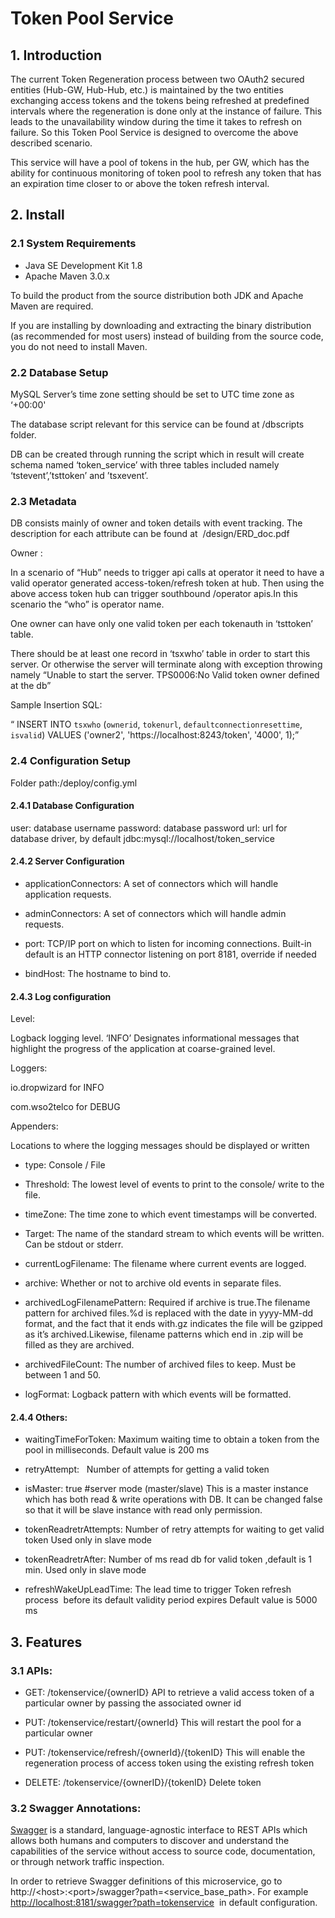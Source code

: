 # Token Pool Service

## 1. Introduction 
  

The current Token Regeneration process between two OAuth2 secured entities (Hub-GW, Hub-Hub, etc.) is maintained by the two entities exchanging access tokens and the tokens being refreshed at predefined intervals where the regeneration is done only at the instance of failure. This leads to the unavailability window during the time it takes to refresh on failure. So this Token Pool Service is designed to overcome the above described scenario.

This service will have a pool of tokens in the hub, per GW, which has the ability for continuous monitoring of token pool to refresh any token that has an expiration time closer to or above the token refresh interval.

  

## 2.  Install 
  

### 2.1 System Requirements

- Java SE Development Kit 1.8 
- Apache Maven 3.0.x 

To build the product from the source distribution both JDK and Apache Maven are required. 

If you are installing by downloading and extracting the binary distribution (as recommended for most users) instead of building from the source code, you do not need to install Maven.


### 2.2 Database Setup
 

MySQL Server’s time zone setting should be set to UTC time zone as ‘+00:00'

The database script relevant for this service can be found at /dbscripts folder.

DB can be created through running the script which in result will create schema named ‘token_service’ with three tables included namely ‘tstevent’,’tsttoken’ and ’tsxevent’.



### 2.3 Metadata  

DB consists mainly of owner and token details with event tracking. The description for each attribute can be found at  /design/ERD_doc.pdf

Owner :

In a scenario of “Hub” needs to trigger api calls at operator it need to have a valid operator generated access-token/refresh token at hub. Then using the above access token hub can trigger southbound /operator apis.In this scenario the “who” is operator name.

One owner can have only one valid token per each tokenauth in ‘tsttoken’ table.

There should be at least one record in ‘tsxwho’ table in order to start this server. Or otherwise the server will terminate along with exception throwing namely “Unable to start the server. TPS0006:No Valid token owner defined at the db”

Sample Insertion SQL:

“ INSERT INTO `tsxwho` (`ownerid`, `tokenurl`, `defaultconnectionresettime`, `isvalid`) VALUES ('owner2', 'https://localhost:8243/token', '4000', 1);”
  

### 2.4 Configuration Setup

Folder path:/deploy/config.yml

  

#### 2.4.1 Database Configuration 

user: database username
password: database password
url: url for database driver, by default jdbc:mysql://localhost/token_service
 

#### 2.4.2 Server Configuration


- applicationConnectors: 
A set of connectors which will handle application requests. 

- adminConnectors: 
A set of connectors which will handle admin requests. 

- port: 
TCP/IP port on which to listen for incoming connections.
Built-in default is an HTTP connector listening on port 8181, override if needed

- bindHost: 
The hostname to bind to.
 

#### 2.4.3 Log configuration

  
  

Level:

Logback logging level. ‘INFO’ Designates informational messages that highlight the progress of the application at coarse-grained level.

  

Loggers:

io.dropwizard for INFO

com.wso2telco for DEBUG

Appenders:

Locations to where the logging messages should be displayed or written

- type:
Console / File

- Threshold: 
The lowest level of events to print to the console/ write to the file.

- timeZone: 
The time zone to which event timestamps will be converted.
 
- Target: 
The name of the standard stream to which events will be written.
Can be stdout or stderr. 

- currentLogFilename: 
The filename where current events are logged.

- archive: 
Whether or not to archive old events in separate files.
  
- archivedLogFilenamePattern: 
Required if archive is true.The filename pattern for archived files.%d is replaced with the date in yyyy-MM-dd format, and the fact that it ends with.gz indicates the file will be gzipped as it’s archived.Likewise, filename patterns which end in .zip will be filled as they are archived.

- archivedFileCount: 
The number of archived files to keep.
Must be between 1 and 50. 

- logFormat: 
Logback pattern with which events will be formatted.  


#### 2.4.4 Others:
  
- waitingTimeForToken: 
Maximum waiting time to obtain a token from the pool in milliseconds.
Default value is 200 ms 

- retryAttempt:   
Number of attempts for getting a valid token 

- isMaster: true #server mode (master/slave) 
This is a master instance which has both read & write operations with DB.
It can be changed false so that it will be slave instance with read only permission.

- tokenReadretrAttempts: 
Number of retry attempts for waiting to get valid token
Used only in slave mode 

- tokenReadretrAfter: 
Number of ms read db for valid token ,default is 1 min.
Used only in slave mode 

- refreshWakeUpLeadTime: 
The lead time to trigger Token refresh process  before its default validity period expires
Default value is 5000 ms 

## 3. Features 

### 3.1 APIs: 


- GET:	/tokenservice/{ownerID} 
API to retrieve a valid access token of a particular owner by passing the associated owner id
  

- PUT:	/tokenservice/restart/{ownerId} 
This will restart the pool for a particular owner
  

- PUT:	/tokenservice/refresh/{ownerId}/{tokenID} 
This will enable the regeneration process of access token using the existing refresh token 
  

- DELETE: /tokenservice/{ownerID}/{tokenID} 
Delete token 
  
  

### 3.2 Swagger Annotations:  

[Swagger](http://swagger.io/getting-started/) is a standard, language-agnostic interface to REST APIs which allows both humans and computers to discover and understand the capabilities of the service without access to source code, documentation, or through network traffic inspection.

  
In order to retrieve Swagger definitions of this microservice, go to http://&lt;host&gt;:&lt;port&gt;/swagger?path=&lt;service_base_path&gt;.
For example [http://localhost:8181/swagger?path=tokenservice](http://localhost:8181/swagger?path=tokenservice)  in default configuration.

